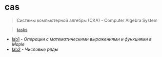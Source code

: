 # cas

> Системы компьютерной алгебры (СКА) - Сomputer Algebra System

> [tasks](/cas/labs.pdf)

- [lab1](/cas/lab1) - _Операции с математическими выражениями и функциями в Maple_
- [lab2](/cas/lab2) - _Числовые ряды_
